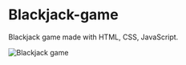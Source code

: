 # Blackjack-game
Blackjack game made with HTML, CSS, JavaScript.

![Blackjack game](https://user-images.githubusercontent.com/107112817/211207189-cc82574c-ca86-4f4c-8c16-1761a9d32a65.jpg)
